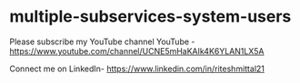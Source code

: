# multiple-subservices-system-users

Please subscribe my YouTube channel YouTube - https://www.youtube.com/channel/UCNE5mHaKAIk4K6YLAN1LX5A

Connect me on LinkedIn- https://www.linkedin.com/in/riteshmittal21
